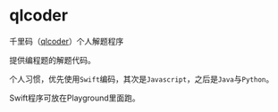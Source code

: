 # qlcoder
千里码（[qlcoder](http://www.qlcoder.com)）个人解题程序

提供编程题的解题代码。

个人习惯，优先使用`Swift`编码，其次是`Javascript`，之后是`Java`与`Python`。

Swift程序可放在Playground里面跑。
